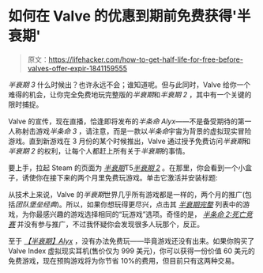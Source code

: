 # 如何在 Valve 的优惠到期前免费获得'半衰期'

> 原文：<https://lifehacker.com/how-to-get-half-life-for-free-before-valves-offer-expir-1841159555>

*半衰期 3* 什么时候出？也许永远不会；谁知道呢。但与此同时，Valve 给你一个难得的机会，让你完全免费地玩完整版的*半衰期*和*半衰期 2* ，其中有一个关键的限时捕捉。



Valve 的宣传，现在直播，恰逢即将发布的*半条命 Alyx*——不是备受期待的第一人称射击游戏*半条命 3* ，请注意，而是一款以*半条命*宇宙为背景的虚拟现实冒险游戏。直到新游戏在 3 月份的某个时候推出，Valve 通过授予免费访问*半衰期*和*半衰期 2* 的权利，让每个人都赶上所有关于*半衰期*的事情。

要上手，拉起 Steam 的页面为 [*半衰期*](https://store.steampowered.com/app/70/HalfLife/)T5[*半衰期 2*](https://store.steampowered.com/app/220/HalfLife_2/) 。在那里，你会看到一个小盒子，诱使你在接下来的两个月里免费玩游戏。单击它激活并安装标题:

从技术上来说，Valve 的*半衰期*世界几乎所有游戏都是一样的，两个月的推广(包括*团队堡垒经典*)。所以，如果你想玩得更尽兴，点击其 [*半衰期完整*](https://store.steampowered.com/bundle/231/HalfLife_Complete/) 列表中的游戏，为你最感兴趣的游戏选择相同的“玩游戏”选项。奇怪的是， [*半条命 2:死亡竞赛*](https://store.steampowered.com/app/320/HalfLife_2_Deathmatch/) 并没有参与推广，不过我怀疑你会发现很多人玩那个，反正。

至于 [*【半衰期】Alyx*](https://store.steampowered.com/app/546560/HalfLife_Alyx/) ，没有办法免费玩——毕竟游戏还没有出来。如果你购买了 Valve Index 虚拟现实耳机(售价仅为 999 美元)，你可以获得一份价值 60 美元的免费游戏，现在预购游戏将为你节省 10%的费用，但目前只有这两种交易。
